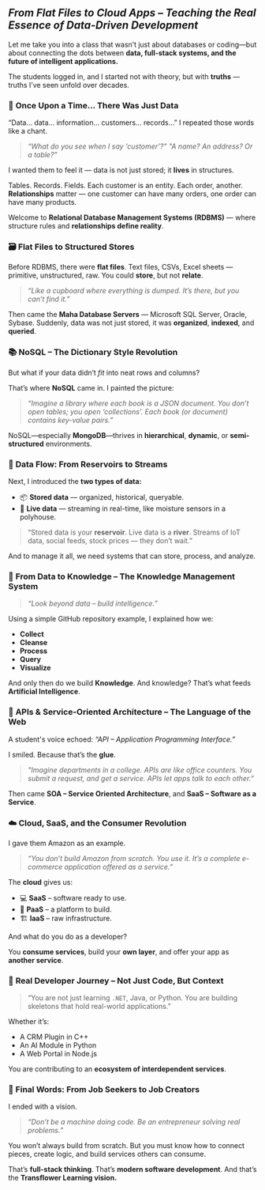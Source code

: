 ##   *From Flat Files to Cloud Apps – Teaching the Real Essence of Data-Driven Development*

Let me take you into a class that wasn’t just about databases or coding—but about connecting the dots between **data, full-stack systems, and the future of intelligent applications.**

The students logged in, and I started not with theory, but with **truths** — truths I’ve seen unfold over decades.


### 🧱 **Once Upon a Time... There Was Just Data**

“Data... data... information... customers... records...”
I repeated those words like a chant.

> *“What do you see when I say ‘customer’?”*
> *"A name? An address? Or a table?”*

I wanted them to feel it — data is not just stored; it **lives** in structures.

Tables. Records. Fields.
Each customer is an entity. Each order, another.
**Relationships** matter — one customer can have many orders, one order can have many products.

Welcome to **Relational Database Management Systems (RDBMS)** — where structure rules and **relationships define reality**.

### 🗃️ **Flat Files to Structured Stores**

Before RDBMS, there were **flat files**.
Text files, CSVs, Excel sheets — primitive, unstructured, raw.
You could **store**, but not **relate**.

> *“Like a cupboard where everything is dumped. It’s there, but you can’t find it.”*

Then came the **Maha Database Servers** — Microsoft SQL Server, Oracle, Sybase.
Suddenly, data was not just stored, it was **organized**, **indexed**, and **queried**.


### 📚 **NoSQL – The Dictionary Style Revolution**

But what if your data didn’t *fit* into neat rows and columns?

That’s where **NoSQL** came in.
I painted the picture:

> *“Imagine a library where each book is a JSON document. You don’t open tables; you open ‘collections’. Each book (or document) contains key-value pairs.”*

NoSQL—especially **MongoDB**—thrives in **hierarchical**, **dynamic**, or **semi-structured** environments.


### 🌊 **Data Flow: From Reservoirs to Streams**

Next, I introduced the **two types of data:**

* 📦 **Stored data** — organized, historical, queryable.
* 🔄 **Live data** — streaming in real-time, like moisture sensors in a polyhouse.

> “Stored data is your **reservoir**. Live data is a **river**. Streams of IoT data, social feeds, stock prices — they don’t wait.”

And to manage it all, we need systems that can store, process, and analyze.


### 🧠 **From Data to Knowledge – The Knowledge Management System**

> *“Look beyond data – build intelligence.”*

Using a simple GitHub repository example, I explained how we:

* **Collect**
* **Cleanse**
* **Process**
* **Query**
* **Visualize**

And only then do we build **Knowledge**. And knowledge? That’s what feeds **Artificial Intelligence**.


### 🔁 **APIs & Service-Oriented Architecture – The Language of the Web**

A student's voice echoed: *“API – Application Programming Interface.”*

I smiled.
Because that’s the **glue**.

> *"Imagine departments in a college. APIs are like office counters. You submit a request, and get a service. APIs let apps talk to each other.”*

Then came **SOA – Service Oriented Architecture**, and **SaaS – Software as a Service**.


### ☁️ **Cloud, SaaS, and the Consumer Revolution**

I gave them Amazon as an example.

> *“You don’t build Amazon from scratch. You use it. It’s a complete e-commerce application offered as a service.”*

The **cloud** gives us:

* 💻 **SaaS** – software ready to use.
* 🔧 **PaaS** – a platform to build.
* 🏗️ **IaaS** – raw infrastructure.

And what do you do as a developer?

You **consume services**, build your **own layer**, and offer your app as **another service**.

### 💼 **Real Developer Journey – Not Just Code, But Context**

> “You are not just learning `.NET`, Java, or Python. You are building skeletons that hold real-world applications.”

Whether it’s:

* A CRM Plugin in C++
* An AI Module in Python
* A Web Portal in Node.js

You are contributing to an **ecosystem of interdependent services**.

### 💬 Final Words: From Job Seekers to Job Creators

I ended with a vision.

> *“Don’t be a machine doing code. Be an entrepreneur solving real problems.”*

You won’t always build from scratch.
But you must know how to connect pieces, create logic, and build services others can consume.

That’s **full-stack thinking**.
That’s **modern software development**.
And that’s the **Transflower Learning vision.**

 
